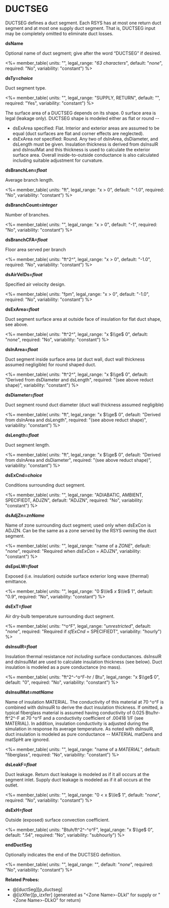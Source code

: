 # DUCTSEG

DUCTSEG defines a duct segment. Each RSYS has at most one return duct segment and at most one supply duct segment. That is, DUCTSEG input may be completely omitted to eliminate duct losses.

**dsName**

Optional name of duct segment; give after the word “DUCTSEG” if desired.

<%= member_table(
  units: "",
  legal_range: "*63 characters*",
  default: "*none*",
  required: "No",
  variability: "constant")
  %>

**dsTy=*choice***

Duct segment type.

<%= member_table(
  units: "",
  legal_range: "SUPPLY, RETURN",
  default: "",
  required: "Yes",
  variability: "constant")
  %>

The surface area of a DUCTSEG depends on its shape. 0 surface area is legal (leakage only). DUCTSEG shape is modeled either as flat or round --

-   dsExArea specified: Flat. Interior and exterior areas are assumed to be equal (duct surfaces are flat and corner effects are neglected).
-   dsExArea *not* specified: Round. Any two of dsInArea, dsDiameter, and dsLength must be given. Insulation thickness is derived from dsInsulR and dsInsulMat and this thickness is used to calculate the exterior surface area. Overall inside-to-outside conductance is also calculated including suitable adjustment for curvature.

**dsBranchLen=*float***

Average branch length.

<%= member_table(
  units: "ft",
  legal_range: "x $>$ 0",
  default: "-1.0",
  required: "No",
  variability: "constant") %>

**dsBranchCount=*integer***

Number of branches.

<%= member_table(
  units: "",
  legal_range: "x $>$ 0",
  default: "-1",
  required: "No",
  variability: "constant") %>

**dsBranchCFA=*float***

Floor area served per branch

<%= member_table(
  units: "ft^2^",
  legal_range: "x $>$ 0",
  default: "-1.0",
  required: "No",
  variability: "constant") %>

**dsAirVelDs=*float***

Specified air velocity design.

<%= member_table(
  units: "fpm",
  legal_range: "x $>$ 0",
  default: "-1.0",
  required: "No",
  variability: "constant") %>

**dsExArea=*float***

Duct segment surface area at outside face of insulation for flat duct shape, see above.

<%= member_table(
  units: "ft^2^",
  legal_range: "x $\\ge$ 0",
  default: "*none*",
  required: "No",
  variability: "constant")
  %>

**dsInArea=*float***

Duct segment inside surface area (at duct wall, duct wall thickness assumed negligible) for round shaped duct.

<%= member_table(
  units: "ft^2^",
  legal_range: "x $\\ge$ 0",
  default: "Derived from dsDiameter and dsLength",
  required: "(see above reduct shape)",
  variability: "constant")
  %>


**dsDiameter=*float***

Duct segment round duct diameter (duct wall thickness assumed negligible)

<%= member_table(
  units: "ft",
  legal_range: "x $\\ge$ 0",
  default: "Derived from dsInArea and dsLength",
  required: "(see above reduct shape)",
  variability: "constant")
  %>

**dsLength=*float***

Duct segment length.

<%= member_table(
  units: "ft",
  legal_range: "x $\\ge$ 0",
  default: "Derived from dsInArea and dsDiameter",
  required: "(see above reduct shape)",
  variability: "constant")
  %>

**dsExCnd=*choice***

Conditions surrounding duct segment.

<%= member_table(
  units: "",
  legal_range: "ADIABATIC, AMBIENT, SPECIFIEDT, ADJZN",
  default: "ADJZN",
  required: "No",
  variability: "constant")
  %>

**dsAdjZn=*znName***

Name of zone surrounding duct segment; used only when dsExCon is ADJZN. Can be the same as a zone served by the RSYS owning the duct segment.

<%= member_table(
  units: "",
  legal_range: "name of a *ZONE*",
  default: "*none*",
  required: "Required when *dsExCon* = ADJZN",
  variability: "constant")
  %>

**dsEpsLW=*float***

Exposed (i.e. insulation) outside surface exterior long wave (thermal) emittance.

<%= member_table(
  units: "",
  legal_range: "0 $\\le$ *x* $\\le$ 1",
  default: "0.9",
  required: "No",
  variability: "constant")
  %>

**dsExT=*float***

Air dry-bulb temperature surrounding duct segment. <!-- TODO: what is humidity? -->

<%= member_table(
  units: "^o^F",
  legal_range: "*unrestricted*",
  default: "*none*",
  required: "Required if *sfExCnd* = SPECIFIEDT",
  variability: "hourly")
  %>

**dsInsulR=*float***

Insulation thermal resistance *not including* surface conductances. dsInsulR and dsInsulMat are used to calculate insulation thickness (see below).  Duct insulation is modeled as a pure conductance (no mass).

<%= member_table(
  units: "ft^2^-^o^F-hr / Btu",
  legal_range: "x $\\ge$ 0",
  default: "0",
  required: "No",
  variability: "constant")
  %>

**dsInsulMat=*matName***

Name of insulation MATERIAL. The conductivity of this material at 70 ^o^F is combined with dsInsulR to derive the duct insulation thickness. If omitted, a typical fiberglass material is assumed having conductivity of 0.025 Btu/hr-ft^2^-F at 70 ^o^F and a conductivity coefficient of .00418 1/F (see MATERIAL). In addition, insulation conductivity is adjusted during the simulation in response its average temperature.  As noted with dsInsulR, duct insulation is modeled as pure conductance -- MATERIAL matDens and matSpHt are ignored.

<%= member_table(
  units: "",
  legal_range: "name of a *MATERIAL*",
  default: "fiberglass",
  required: "No",
  variability: "constant")
  %>

**dsLeakF=*float***

Duct leakage. Return duct leakage is modeled as if it all occurs at the segment inlet. Supply duct leakage is modeled as if it all occurs at the outlet.

<%= member_table(
  units: "",
  legal_range: "0 $<$ x $\\le$ 1",
  default: "*none*",
  required: "No",
  variability: "constant")
  %>

**dsExH=*float***

Outside (exposed) surface convection coefficient.

<%= member_table(
  units: "Btuh/ft^2^-^o^F",
  legal_range: "x $\\ge$ 0",
  default: ".54",
  required: "No",
  variability: "subhourly")
  %>

**endDuctSeg**

Optionally indicates the end of the DUCTSEG definition.

<%= member_table(
  units: "",
  legal_range: "",
  default: "*none*",
  required: "No",
  variability: "constant")
  %>

**Related Probes:**

- @[ductSeg][p_ductseg]
- @[izXfer][p_izxfer] (generated as "\<Zone Name\>-DLkI" for supply or "\<Zone Name\>-DLkO" for return)

